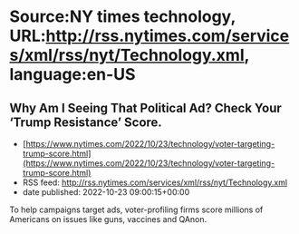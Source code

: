 # Source:NY times technology, URL:http://rss.nytimes.com/services/xml/rss/nyt/Technology.xml, language:en-US

## Why Am I Seeing That Political Ad? Check Your ‘Trump Resistance’ Score.
 - [https://www.nytimes.com/2022/10/23/technology/voter-targeting-trump-score.html](https://www.nytimes.com/2022/10/23/technology/voter-targeting-trump-score.html)
 - RSS feed: http://rss.nytimes.com/services/xml/rss/nyt/Technology.xml
 - date published: 2022-10-23 09:00:15+00:00

To help campaigns target ads, voter-profiling firms score millions of Americans on issues like guns, vaccines and QAnon.

